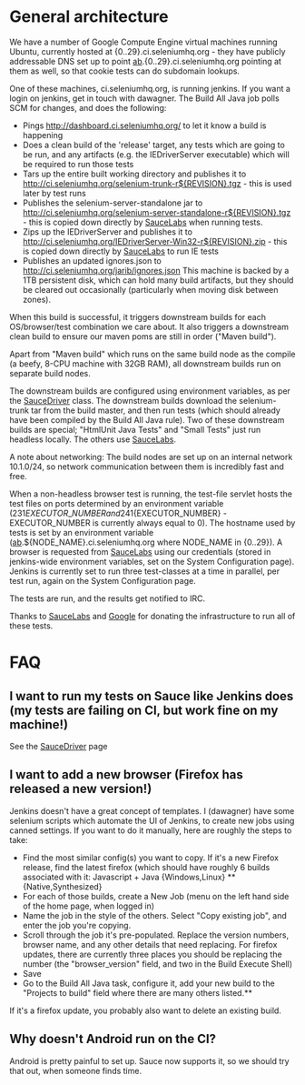 # General architecture

We have a number of Google Compute Engine virtual machines running Ubuntu, currently hosted at {0..29}.ci.seleniumhq.org - they have publicly addressable DNS set up to point [ab](ab.md).{0..29}.ci.seleniumhq.org pointing at them as well, so that cookie tests can do subdomain lookups.

One of these machines, ci.seleniumhq.org, is running jenkins. If you want a login on jenkins, get in touch with dawagner.  The Build All Java job polls SCM for changes, and does the following:
  * Pings http://dashboard.ci.seleniumhq.org/ to let it know a build is happening
  * Does a clean build of the 'release' target, any tests which are going to be run, and any artifacts (e.g. the IEDriverServer executable) which will be required to run those tests
  * Tars up the entire built working directory and publishes it to http://ci.seleniumhq.org/selenium-trunk-r${REVISION}.tgz - this is used later by test runs
  * Publishes the selenium-server-standalone jar to http://ci.seleniumhq.org/selenium-server-standalone-r${REVISION}.tgz - this is copied down directly by [SauceLabs](http://saucelabs.com) when running tests.
  * Zips up the IEDriverServer and publishes it to http://ci.seleniumhq.org/IEDriverServer-Win32-r${REVISION}.zip - this is copied down directly by [SauceLabs](http://saucelabs.com) to run IE tests
  * Publishes an updated ignores.json to http://ci.seleniumhq.org/jarib/ignores.json
This machine is backed by a 1TB persistent disk, which can hold many build artifacts, but they should be cleared out occasionally (particularly when moving disk between zones).

When this build is successful, it triggers downstream builds for each OS/browser/test combination we care about.  It also triggers a downstream clean build to ensure our maven poms are still in order ("Maven build").

Apart from "Maven build" which runs on the same build node as the compile (a beefy, 8-CPU machine with 32GB RAM), all downstream builds run on separate build nodes.

The downstream builds are configured using environment variables, as per the [SauceDriver](https://github.com/SeleniumHQ/selenium/blob/master/java/client/test/org/openqa/selenium/testing/drivers/SauceDriver.java) class.  The downstream builds download the selenium-trunk tar from the build master, and then run tests (which should already have been compiled by the Build All Java rule).  Two of these downstream builds are special; "HtmlUnit Java Tests" and "Small Tests" just run headless locally.  The others use [SauceLabs](http://saucelabs.com).

A note about networking: The build nodes are set up on an internal network 10.1.0/24, so network communication between them is incredibly fast and free.

When a non-headless browser test is running, the test-file servlet hosts the test files on ports determined by an environment variable (231${EXECUTOR\_NUMBER} and 241${EXECUTOR\_NUMBER} - EXECUTOR\_NUMBER is currently always equal to 0).  The hostname used by tests is set by an environment variable ([ab](ab.md).${NODE\_NAME}.ci.seleniumhq.org where NODE\_NAME in {0..29}).  A browser is requested from [SauceLabs](http://saucelabs.com) using our credentials (stored in jenkins-wide environment variables, set on the System Configuration page).  Jenkins is currently set to run three test-classes at a time in parallel, per test run, again on the System Configuration page.

The tests are run, and the results get notified to IRC.

Thanks to [SauceLabs](http://saucelabs.com) and [Google](http://cloud.google.com/products/compute-engine.html) for donating the infrastructure to run all of these tests.

# FAQ

## I want to run my tests on Sauce like Jenkins does (my tests are failing on CI, but work fine on my machine!)

See the [SauceDriver](Sauce.md) page

## I want to add a new browser (Firefox has released a new version!)

Jenkins doesn't have a great concept of templates.  I (dawagner) have some selenium scripts which automate the UI of Jenkins, to create new jobs using canned settings.  If you want to do it manually, here are roughly the steps to take:
  * Find the most similar config(s) you want to copy.  If it's a new Firefox release, find the latest firefox (which should have roughly 6 builds associated with it: Javascript + Java {Windows,Linux} **{Native,Synthesized}
  * For each of those builds, create a New Job (menu on the left hand side of the home page, when logged in)
  * Name the job in the style of the others.  Select "Copy existing job", and enter the job you're copying.
  * Scroll through the job it's pre-populated.  Replace the version numbers, browser name, and any other details that need replacing.  For firefox updates, there are currently three places you should be replacing the number (the "browser\_version" field, and two in the Build Execute Shell)
  * Save
  * Go to the Build All Java task, configure it, add your new build to the "Projects to build" field where there are many others listed.**

If it's a firefox update, you probably also want to delete an existing build.

## Why doesn't Android run on the CI?

Android is pretty painful to set up.  Sauce now supports it, so we should try that out, when someone finds time.
